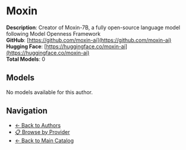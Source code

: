 # Moxin

**Description**: Creator of Moxin-7B, a fully open-source language model following Model Openness Framework  
**GitHub**: [https://github.com/moxin-ai](https://github.com/moxin-ai)  
**Hugging Face**: [https://huggingface.co/moxin-ai](https://huggingface.co/moxin-ai)  
**Total Models**: 0

## Models

No models available for this author.

## Navigation

- [← Back to Authors](../README.md)
- [📋 Browse by Provider](../../providers/README.md)
- [← Back to Main Catalog](../../README.md)
